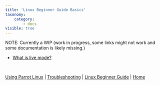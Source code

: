 ```yaml
---
title: 'Linux Beginner Guide Basics'
taxonomy:
    category:
        - docs
visible: true
---
```


NOTE: Currently a WIP (work in progress, some links might not work and some documentation is likely missing.)

- [What is live mode?](../what-is-live-mode/)


&nbsp;

[Using Parrot Linux](https://www.parrotsec.org/docs/info/start/) | [Troubleshooting](https://www.parrotsec.org/docs/trbl/start/) | [Linux Beginner Guide](https://www.parrotsec.org/docs/library/lbg-basics/) | [Home](https://www.parrotsec.org/docs/)